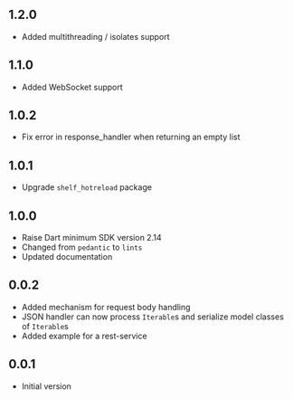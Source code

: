 ## 1.2.0

- Added multithreading / isolates support

## 1.1.0

- Added WebSocket support

## 1.0.2

- Fix error in response_handler when returning an empty list

## 1.0.1

- Upgrade `shelf_hotreload` package

## 1.0.0

- Raise Dart minimum SDK version 2.14
- Changed from `pedantic` to `lints`
- Updated documentation

## 0.0.2

- Added mechanism for request body handling
- JSON handler can now process `Iterable`s and serialize model classes of `Iterable`s
- Added example for a rest-service

## 0.0.1

- Initial version
